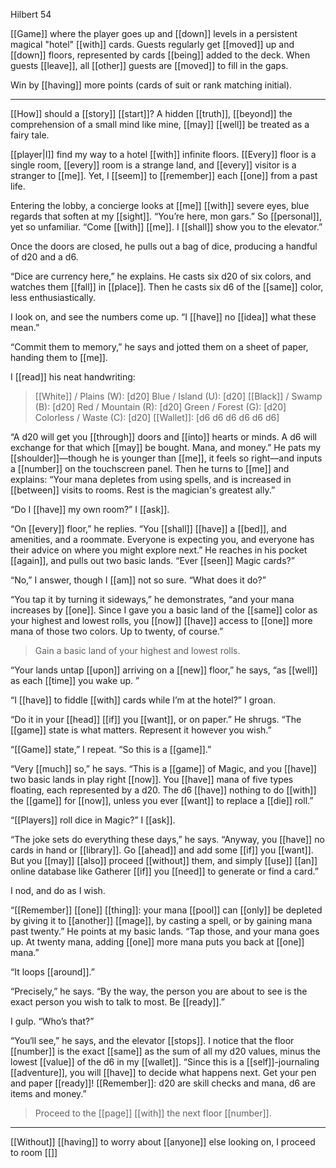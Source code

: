 Hilbert 54  
  
[[Game]] where the player goes up and [[down]] levels in a persistent magical "hotel" [[with]] cards. Guests regularly get [[moved]] up and [[down]] floors, represented by cards [[being]] added to the deck. When guests [[leave]], all [[other]] guests are [[moved]] to fill in the gaps.  
  
Win by [[having]] more points (cards of suit or rank matching initial).

* * *

[[How]] should a [[story]] [[start]]? A hidden [[truth]], [[beyond]] the comprehension of a small mind like mine, [[may]] [[well]] be treated as a fairy tale.

[[player|I]] find my way to a hotel [[with]] infinite floors. [[Every]] floor is a single room, [[every]] room is a strange land, and [[every]] visitor is a stranger to [[me]]. Yet, I [[seem]] to [[remember]] each [[one]] from a past life.

Entering the lobby, a concierge looks at [[me]] [[with]] severe eyes, blue regards that soften at my [[sight]]. “You’re here, mon gars.” So [[personal]], yet so unfamiliar. “Come [[with]] [[me]]. I [[shall]] show you to the elevator.”

Once the doors are closed, he pulls out a bag of dice, producing a handful of d20 and a d6.

“Dice are currency here,” he explains. He casts six d20 of six colors, and watches them [[fall]] in [[place]]. Then he casts six d6 of the [[same]] color, less enthusiastically.

I look on, and see the numbers come up. “I [[have]] no [[idea]] what these mean.”

“Commit them to memory,” he says and jotted them on a sheet of paper, handing them to [[me]]. 

I [[read]] his neat handwriting:

> [[White]] / Plains (W): [d20]
> Blue / Island (U): [d20]
> [[Black]] / Swamp (B): [d20]
> Red / Mountain (R): [d20]
> Green / Forest (G): [d20]
> Colorless / Waste (C): [d20]
> [[Wallet]]: [d6 d6 d6 d6 d6 d6]

“A d20 will get you [[through]] doors and [[into]] hearts or minds. A d6 will exchange for that which [[may]] be bought. Mana, and money.” He pats my [[shoulder]]—though he is younger than [[me]], it feels so right—and inputs a [[number]] on the touchscreen panel. Then he turns to [[me]] and explains: “Your mana depletes from using spells, and is increased in [[between]] visits to rooms. Rest is the magician's greatest ally.”

“Do I [[have]] my own room?” I [[ask]].

“On [[every]] floor,” he replies. “You [[shall]] [[have]] a [[bed]], and amenities, and a roommate. Everyone is expecting you, and everyone has their advice on where you might explore next.” He reaches in his pocket [[again]], and pulls out two basic lands. “Ever [[seen]] Magic cards?”

“No,” I answer, though I [[am]] not so sure. “What does it do?”

“You tap it by turning it sideways,” he demonstrates, “and your mana increases by [[one]]. Since I gave you a basic land of the [[same]] color as your highest and lowest rolls, you [[now]] [[have]] access to [[one]] more mana of those two colors. Up to twenty, of course.”

> Gain a basic land of your highest and lowest rolls.

“Your lands untap [[upon]] arriving on a [[new]] floor,” he says, “as [[well]] as each [[time]] you wake up. ”

“I [[have]] to fiddle [[with]] cards while I’m at the hotel?” I groan.

“Do it in your [[head]] [[if]] you [[want]], or on paper.” He shrugs. “The [[game]] state is what matters. Represent it however you wish.”

“[[Game]] state,” I repeat. “So this is a [[game]].”

“Very [[much]] so,” he says. “This is a [[game]] of Magic, and you [[have]] two basic lands in play right [[now]]. You [[have]] mana of five types floating, each represented by a d20. The d6 [[have]] nothing to do [[with]] the [[game]] for [[now]], unless you ever [[want]] to replace a [[die]] roll.”

“[[Players]] roll dice in Magic?” I [[ask]].

“The joke sets do everything these days,” he says. “Anyway, you [[have]] no cards in hand or [[library]]. Go [[ahead]] and add some [[if]] you [[want]]. But you [[may]] [[also]] proceed [[without]] them, and simply [[use]] [[an]] online database like Gatherer [[if]] you [[need]] to generate or find a card.”

I nod, and do as I wish.

“[[Remember]] [[one]] [[thing]]: your mana [[pool]] can [[only]] be depleted by giving it to [[another]] [[mage]], by casting a spell, or by gaining mana past twenty.” He points at my basic lands. “Tap those, and your mana goes up. At twenty mana, adding [[one]] more mana puts you back at [[one]] mana.”

“It loops [[around]].”

“Precisely,” he says. “By the way, the person you are about to see is the exact person you wish to talk to most. Be [[ready]].”

I gulp. “Who’s that?”

“You‘ll see,” he says, and the elevator [[stops]]. I notice that the floor [[number]] is the exact [[same]] as the sum of all my d20 values, minus the lowest [[value]] of the d6 in my [[wallet]]. “Since this is a [[self]]-journaling [[adventure]], you will [[have]] to decide what happens next. Get your pen and paper [[ready]]! [[Remember]]: d20 are skill checks and mana, d6 are items and money.”

> Proceed to the [[page]] [[with]] the next floor [[number]].

- - - 
[[Without]] [[having]] to worry about [[anyone]] else looking on, I proceed to room [[]]